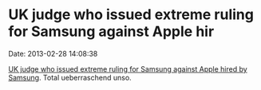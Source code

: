 UK judge who issued extreme ruling for Samsung against Apple hir
================================================================

Date: 2013-02-28 14:08:38

[UK judge who issued extreme ruling for Samsung against Apple hired by
Samsung](http://www.fosspatents.com/2013/02/uk-judge-who-issued-extreme-ruling-for.html).
Total ueberraschend unso.
